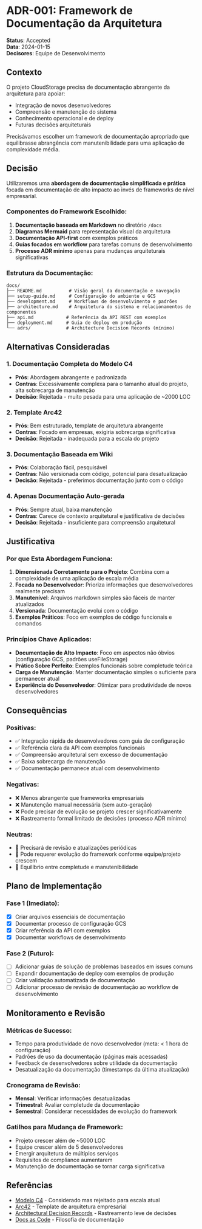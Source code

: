 # ADR-001: Framework de Documentação da Arquitetura

**Status**: Accepted  
**Data**: 2024-01-15  
**Decisores**: Equipe de Desenvolvimento  

## Contexto

O projeto CloudStorage precisa de documentação abrangente da arquitetura para apoiar:
- Integração de novos desenvolvedores
- Compreensão e manutenção do sistema
- Conhecimento operacional e de deploy
- Futuras decisões arquiteturais

Precisávamos escolher um framework de documentação apropriado que equilibrasse abrangência com manutenibilidade para uma aplicação de complexidade média.

## Decisão

Utilizaremos uma **abordagem de documentação simplificada e prática** focada em documentação de alto impacto ao invés de frameworks de nível empresarial.

### Componentes do Framework Escolhido:

1. **Documentação baseada em Markdown** no diretório `/docs`
2. **Diagramas Mermaid** para representação visual da arquitetura  
3. **Documentação API-first** com exemplos práticos
4. **Guias focados em workflow** para tarefas comuns de desenvolvimento
5. **Processo ADR mínimo** apenas para mudanças arquiteturais significativas

### Estrutura da Documentação:
```
docs/
├── README.md          # Visão geral da documentação e navegação
├── setup-guide.md     # Configuração do ambiente e GCS  
├── development.md     # Workflows de desenvolvimento e padrões
├── architecture.md    # Arquitetura do sistema e relacionamentos de componentes
├── api.md            # Referência da API REST com exemplos
├── deployment.md     # Guia de deploy em produção
└── adrs/             # Architecture Decision Records (mínimo)
```

## Alternativas Consideradas

### 1. Documentação Completa do Modelo C4
- **Prós**: Abordagem abrangente e padronizada
- **Contras**: Excessivamente complexa para o tamanho atual do projeto, alta sobrecarga de manutenção
- **Decisão**: Rejeitada - muito pesada para uma aplicação de ~2000 LOC

### 2. Template Arc42  
- **Prós**: Bem estruturado, template de arquitetura abrangente
- **Contras**: Focado em empresas, exigiria sobrecarga significativa
- **Decisão**: Rejeitada - inadequada para a escala do projeto

### 3. Documentação Baseada em Wiki
- **Prós**: Colaboração fácil, pesquisável
- **Contras**: Não versionada com código, potencial para desatualização
- **Decisão**: Rejeitada - preferimos documentação junto com o código

### 4. Apenas Documentação Auto-gerada
- **Prós**: Sempre atual, baixa manutenção
- **Contras**: Carece de contexto arquitetural e justificativa de decisões
- **Decisão**: Rejeitada - insuficiente para compreensão arquitetural

## Justificativa

### Por que Esta Abordagem Funciona:

1. **Dimensionada Corretamente para o Projeto**: Combina com a complexidade de uma aplicação de escala média
2. **Focada no Desenvolvedor**: Prioriza informações que desenvolvedores realmente precisam
3. **Manutenível**: Arquivos markdown simples são fáceis de manter atualizados
4. **Versionada**: Documentação evolui com o código
5. **Exemplos Práticos**: Foco em exemplos de código funcionais e comandos

### Princípios Chave Aplicados:

- **Documentação de Alto Impacto**: Foco em aspectos não óbvios (configuração GCS, padrões useFileStorage)
- **Prático Sobre Perfeito**: Exemplos funcionais sobre completude teórica  
- **Carga de Manutenção**: Manter documentação simples o suficiente para permanecer atual
- **Experiência do Desenvolvedor**: Otimizar para produtividade de novos desenvolvedores

## Consequências

### Positivas:
- ✅ Integração rápida de desenvolvedores com guia de configuração
- ✅ Referência clara da API com exemplos funcionais
- ✅ Compreensão arquitetural sem excesso de documentação
- ✅ Baixa sobrecarga de manutenção
- ✅ Documentação permanece atual com desenvolvimento

### Negativas:
- ❌ Menos abrangente que frameworks empresariais
- ❌ Manutenção manual necessária (sem auto-geração)
- ❌ Pode precisar de evolução se projeto crescer significativamente
- ❌ Rastreamento formal limitado de decisões (processo ADR mínimo)

### Neutras:
- 🔄 Precisará de revisão e atualizações periódicas
- 🔄 Pode requerer evolução do framework conforme equipe/projeto crescem
- 🔄 Equilíbrio entre completude e manutenibilidade

## Plano de Implementação

### Fase 1 (Imediato):
- [x] Criar arquivos essenciais de documentação
- [x] Documentar processo de configuração GCS  
- [x] Criar referência da API com exemplos
- [x] Documentar workflows de desenvolvimento

### Fase 2 (Futuro):
- [ ] Adicionar guias de solução de problemas baseados em issues comuns
- [ ] Expandir documentação de deploy com exemplos de produção
- [ ] Criar validação automatizada de documentação
- [ ] Adicionar processo de revisão de documentação ao workflow de desenvolvimento

## Monitoramento e Revisão

### Métricas de Sucesso:
- Tempo para produtividade de novo desenvolvedor (meta: < 1 hora de configuração)
- Padrões de uso da documentação (páginas mais acessadas)
- Feedback de desenvolvedores sobre utilidade da documentação
- Desatualização da documentação (timestamps da última atualização)

### Cronograma de Revisão:
- **Mensal**: Verificar informações desatualizadas
- **Trimestral**: Avaliar completude da documentação
- **Semestral**: Considerar necessidades de evolução do framework

### Gatilhos para Mudança de Framework:
- Projeto crescer além de ~5000 LOC
- Equipe crescer além de 5 desenvolvedores  
- Emergir arquitetura de múltiplos serviços
- Requisitos de compliance aumentarem
- Manutenção de documentação se tornar carga significativa

## Referências

- [Modelo C4](https://c4model.com/) - Considerado mas rejeitado para escala atual
- [Arc42](https://arc42.org/) - Template de arquitetura empresarial  
- [Architectural Decision Records](https://adr.github.io/) - Rastreamento leve de decisões
- [Docs as Code](https://www.writethedocs.org/guide/docs-as-code/) - Filosofia de documentação